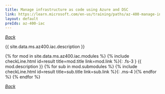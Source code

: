 ```yaml
---
title: Manage infrastructure as code using Azure and DSC
link: https://learn.microsoft.com/en-us/training/paths/az-400-manage-infrastructure-as-code-using-azure/
layout: default
preIds: az-400-iac
---
```

[_Back_](.)

{{ site.data.ms.az400.iac.description }}

<!-- {% assign counter = 0 %} {% assign result = page.preIds | append: "-" | append: counter %} -->
{% for mod in site.data.ms.az400.iac.modules %}<!-- {% assign counter = counter | plus: 1 %}{% assign result = page.preIds | append: "-" | append: counter %} -->
{% include checkLine.html id=result title=mod.title link=mod.link %}{: .fs-3 }
<span class="ms-4">{{ mod.description }}</span>
{% for sub in mod.submodules %}<!-- {% assign counter = counter | plus: 1 %}{% assign result = page.preIds | append: "-" | append: counter %} -->
{% include checkLine.html id=result title=sub.title link=sub.link %}{: .ms-4 }{% endfor %}
{% endfor %}

[_Back_](.)